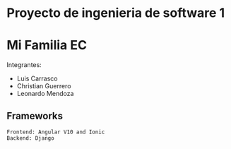 # Proyecto de ingenieria de software 1
# Mi Familia EC


Integrantes:
* Luis Carrasco
* Christian Guerrero
* Leonardo Mendoza

## Frameworks
```
Frontend: Angular V10 and Ionic
Backend: Django
```